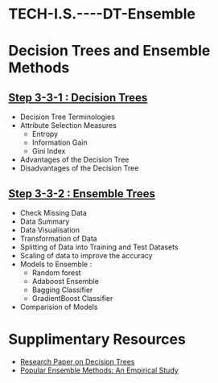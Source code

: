 # TECH-I.S.----DT-Ensemble
# Decision Trees and Ensemble Methods 

## [Step 3-3-1 : Decision Trees](Decision_trees)

- Decision Tree Terminologies
- Attribute Selection Measures
    - Entropy
    - Information Gain
    - Gini Index
- Advantages of the Decision Tree
- Disadvantages of the Decision Tree

## [Step 3-3-2 : Ensemble Trees](Ensemble_trees)

- Check Missing Data
- Data Summary
- Data Visualisation
- Transformation of Data
- Splitting of Data into Training and Test Datasets
- Scaling of data to improve the accuracy
- Models to Ensemble : 
    - Random forest
    - Adaboost Ensemble
    - Bagging Classifier
    - GradientBoost Classifier
- Comparision of Models

# Supplimentary Resources 

- [Research Paper on Decision Trees](https://www.researchgate.net/publication/225237661_Decision_Trees)
- [Popular Ensemble Methods: An Empirical Study](https://arxiv.org/pdf/1106.0257.pdf)
